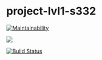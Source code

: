 # project-lvl1-s332

[![Maintainability](https://codeclimate.com/github/Eserian/project-lvl1-s332/badges/a99a88d28ad37a79dbf6/maintainability)](https://codeclimate.com/github/Eserian/project-lvl1-s332)

<a href="https://github.com/Eserian/project-lvl1-s332"><img src="https://api.codeclimate.com/v1/badges/a99a88d28ad37a79dbf6/test_coverage" /></a>

[![Build Status](https://travis-ci.org/Eserian/project-lvl1-s332.svg?branch=master)](https://travis-ci.org/Eserian/project-lvl1-s332)
